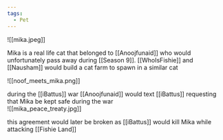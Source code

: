 ```yaml
---
tags:
  - Pet
---
```

![[mika.jpeg]]   

Mika is a real life cat that belonged to [[Anoojfunaid]] who would unfortunately pass away during [[Season 9]]. [[WhoIsFishie]] and [[Nausham]] would build a cat farm to spawn in a similar cat 

![[noof_meets_mika.png]]

during the [[iBattus]] war [[Anoojfunaid]] would text [[iBattus]] requesting that Mika be kept safe during the war   
![[mika_peace_treaty.jpg]]  

this agreement would later be broken as [[iBattus]] would kill Mika while attacking [[Fishie Land]]